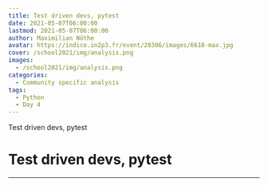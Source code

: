 ```yaml
---
title: Test driven devs, pytest
date: 2021-05-07T06:00:00
lastmod: 2021-05-07T06:00:00
author: Maximilian Nöthe
avatar: https://indico.in2p3.fr/event/20306/images/6618-max.jpg
cover: /school2021/img/analysis.png
images:
  - /school2021/img/analysis.png
categories:
  - Community specific analysis
tags:
  - Python
  - Day 4
---
```


Test driven devs, pytest

<!--more-->
<!---->

<!-- Dear instructor:
* The dates at the top of this markdown (.md) document will help order the classes in the portal.
Please, if you don't need to, do not change the one that is now.
* Take into account that there is a feature in the dates: if you use a date in the future, the class will be not visible in the portal until the date you have assigned.
* You can create dedicated folders if you need to.
* But if you simply need to add some pictures, you can use the folder ../static/img/ mentioned at the top as /school2021/img/
-->

<!---->

# Test driven devs, pytest


---
